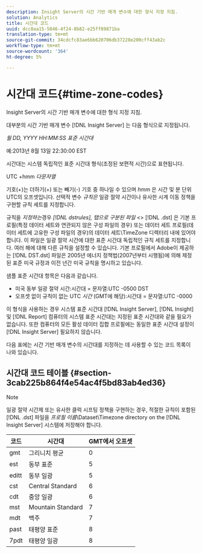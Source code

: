 ```yaml
---
description: Insight Server의 시간 기반 매개 변수에 대한 형식 지정 지침.
solution: Analytics
title: 시간대 코드
uuid: dcc8aa15-5846-4f24-8b82-e25ff89871ba
translation-type: tm+mt
source-git-commit: 34cdcfc83ae6bb620706db37228e200cff43ab2c
workflow-type: tm+mt
source-wordcount: '364'
ht-degree: 5%

---
```



# 시간대 코드{#time-zone-codes}

Insight Server의 시간 기반 매개 변수에 대한 형식 지정 지침.

대부분의 시간 기반 매개 변수 [!DNL Insight Server] 는 다음 형식으로 지정됩니다.

*월 DD, YYYY HH:MM:SS 표준 시간대*

예:2013년 8월 13일 22:30:00 EST

시간대는 시스템 독립적인 표준 시간대 형식(조정된 보편적 시간)으로 표현됩니다.

UTC +hmm *다문자열*

기호(+)는 더하기(+) 또는 빼기(-) 기호 중 하나일 수 있으며 *hmm* 은 시간 및 분 단위 UTC의 오프셋입니다. 선택적 변수 *규칙은* 일광 절약 시간이나 유사한 시계 이동 정책을 구현할 규칙 세트를 지정합니다.

규칙을 *지정하는*&#x200B;경우 *[!DNL dstrules], 탭으로 구분된 파일* &lt;> [!DNL .dst] 은 기본 프로필(특정 데이터 세트와 연관되지 않은 구성 파일의 경우) 또는 데이터 세트 프로필(데이터 세트에 고유한 구성 파일의 경우)의 데이터 세트\TimeZone 디렉터리 내에 있어야합니다. 이 파일은 일광 절약 시간에 대한 표준 시간대 독립적인 규칙 세트를 지정합니다. 여러 해에 대해 다른 규칙을 설정할 수 있습니다. 기본 프로필에서 Adobe이 제공하는 [!DNL DST.dst] 파일은 2005년 에너지 정책법(2007년부터 시행됨)에 의해 제정된 표준 미국 규정과 이전 년간 미국 규칙을 명시하고 있습니다.

샘플 표준 시간대 항목은 다음과 같습니다.

* 미국 동부 일광 절약 시간:시간대 = 문자열:UTC -0500 DST
* 오프셋 없이 규칙이 없는 UTC *시간* (GMT에 해당):시간대 = 문자열:UTC -0000

이 형식을 사용하는 경우 시스템 표준 시간대 [!DNL Insight Server], [!DNL Insight]및 [!DNL Report] 컴퓨터의 시스템 표준 시간대는 지정된 표준 시간대와 같을 필요가 없습니다. 또한 컴퓨터의 모든 활성 데이터 집합 프로필에는 동일한 표준 시간대 설정이 [!DNL Insight Server] 필요하지 않습니다.

다음 표에는 시간 기반 매개 변수의 시간대를 지정하는 데 사용할 수 있는 코드 목록이 나와 있습니다.

## 시간대 코드 테이블 {#section-3cab225b864f4e54ac4f5bd83ab4ed36}

>[!NOTE]
>
>일광 절약 시간제 또는 유사한 클럭 시프팅 정책을 구현하는 경우, 적절한 규칙이 포함된 [!DNL .dst] 파일을 *프로필 이름*\Dataset\Timezone directory on the [!DNL Insight Server] 시스템에 저장해야 합니다.

| 코드 | 시간대 | GMT에서 오프셋 |
|---|---|---|
| gmt | 그리니치 평균 | 0 |
| est | 동부 표준 | 5 |
| editt | 동부 일광 | 5 |
| cst | Central Standard | 6 |
| cdt | 중앙 일광 | 6 |
| mst | Mountain Standard | 7 |
| mdt | 백주 | 7 |
| past | 태평양 표준 | 8 |
| 7pdt | 태평양 일광 | 8 |

